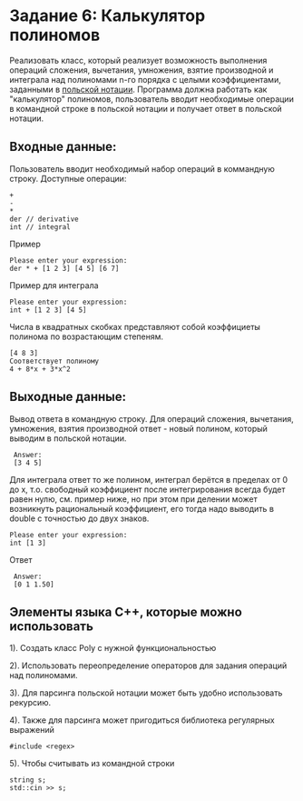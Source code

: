 # Задание 6: Калькулятор полиномов
Реализовать класс, который реализует возможность выполнения операций сложения, вычетания, умножения, взятие производной и интеграла над полиномами n-го порядка с целыми коэффициентами, заданными в [польской нотации](https://ru.wikipedia.org/wiki/%D0%9F%D0%BE%D0%BB%D1%8C%D1%81%D0%BA%D0%B0%D1%8F_%D0%B7%D0%B0%D0%BF%D0%B8%D1%81%D1%8C).
Программа должна работать как "калькулятор" полиномов, пользователь вводит необходимые операции в командной строке в польской нотации и получает ответ в польской нотации.
## Входные данные:
Пользователь вводит необходимый набор операций в коммандную строку.
Доступные операции:
```
+
-
*
der // derivative
int // integral
```
Пример 
```
Please enter your expression:
der * + [1 2 3] [4 5] [6 7] 
```
Пример для интеграла
```
Please enter your expression:
int + [1 2 3] [4 5] 
```


Числа в квадратных скобках представляют собой коэффициеты полинома по возрастающим степеням.
```
[4 8 3]
Соответствует полиному
4 + 8*x + 3*x^2

```

## Выходные данные:
Вывод ответа в командную строку.
Для операций сложения, вычетания, умножения, взятия производной ответ - новый полином, который выводим в польской нотации.
```
 Answer:
 [3 4 5]
```
Для интеграла ответ то же полином, интеграл берётся в пределах от 0 до x, т.о. свободный коэффициент после интегрирования всегда будет равен нулю, см. пример ниже, но при этом при делении может возникнуть рациональный коэффициент, его тогда надо выводить в double с точностью до двух знаков.
```
Please enter your expression:
int [1 3]
```
Ответ
```
 Answer:
 [0 1 1.50]

```

## Элементы языка С++, которые можно использовать

1).  Создать класс Poly c нужной функциональностью

2). Использовать переопределение операторов для задания операций над полиномами.

3). Для парсинга польской нотации может быть удобно использовать рекурсию.

4). Также для парсинга может пригодиться библиотека регулярных выражений 

```
#include <regex>
```
5). Чтобы считывать из командной строки
``` 
string s;
std::cin >> s; 
```
